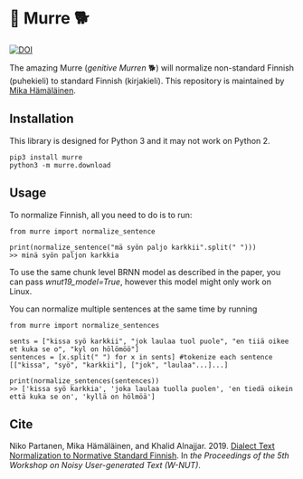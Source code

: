 # 🐶 Murre 🐕
[![DOI](https://zenodo.org/badge/DOI/10.5281/zenodo.3473427.svg)](https://doi.org/10.5281/zenodo.3473427)

The amazing Murre (*genitive Murren* 🐕) will normalize non-standard Finnish (puhekieli) to standard Finnish (kirjakieli). 
This repository is maintained by [Mika Hämäläinen](https://mikakalevi.com).

## Installation

This library is designed for Python 3 and it may not work on Python 2.

    pip3 install murre
    python3 -m murre.download
    
## Usage

To normalize Finnish, all you need to do is to run:

    from murre import normalize_sentence
    
    print(normalize_sentence("mä syön paljo karkkii".split(" ")))
    >> minä syön paljon karkkia

To use the same chunk level BRNN model as described in the paper, you can pass *wnut19_model=True*, however this model might only work on Linux.

You can normalize multiple sentences at the same time by running

    from murre import normalize_sentences
    
	sents = ["kissa syö karkkii", "jok laulaa tuol puole", "en tiiä oikee et kuka se o", "kyl on hölömöö"]
	sentences = [x.split(" ") for x in sents] #tokenize each sentence [["kissa", "syö", "karkkii"], ["jok", "laulaa"...]...]

	print(normalize_sentences(sentences))
    >> ['kissa syö karkkia', 'joka laulaa tuolla puolen', 'en tiedä oikein että kuka se on', 'kyllä on hölmöä']

## Cite

Niko Partanen, Mika Hämäläinen, and Khalid Alnajjar. 2019. [Dialect Text Normalization to Normative Standard Finnish](https://www.aclweb.org/anthology/D19-5519/). In *the Proceedings of the 5th Workshop on Noisy User-generated Text (W-NUT)*.
